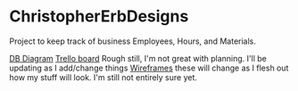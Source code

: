 # ChristopherErbDesigns
Project to keep track of business Employees, Hours, and Materials.  




[DB Diagram](https://dbdiagram.io/d/606323efecb54e10c33df447) 
[Trello board](https://trello.com/b/eAtSJTnE/christophererbdevelopment) Rough still, I'm not great with planning. I'll be updating as I add/change things 
[Wireframes](https://imgur.com/a/Jxvr49i) these will change as I flesh out how my stuff will look.  I'm still not entirely sure yet. 

